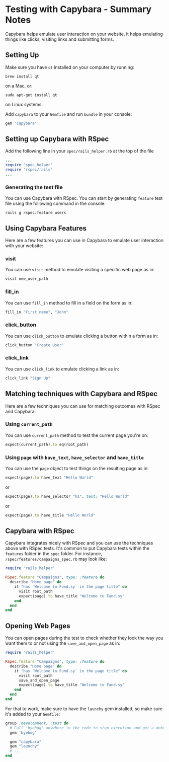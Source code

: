 # Testing with Capybara - Summary Notes
Capybara helps emulate user interaction on your website, it helps emulating things like clicks, visiting links and submitting forms.
## Setting Up
Make sure you have `qt` installed on your computer by running:
```shell
brew install qt
```
on a Mac, or:
```shell
sudo apt-get install qt
```
on Linux systems.

Add `capybara` to your `Gemfile` and run `bundle` in your console:
```ruby
gem 'capybara'
```

## Setting up Capybara with RSpec
Add the following line in your `spec/rails_helper.rb` at the top of the file
```ruby
...
require 'spec_helper'
require 'rspec/rails'
...
```
### Generating the test file
You can use Capybara with RSpec. You can start by generating `feature` test file using the following command in the console:
```shell
rails g rspec:feature users
```
## Using Capybara Features
Here are a few features you can use in Capybara to emulate user interaction with your website:
### visit
You can use `visit` method to emulate visiting a specific web page as in:
```ruby
visit new_user_path
```
### fill_in
You can use `fill_in` method to fill in a field on the form as in:
```ruby
fill_in "First name", "John"
```
### click_button
You can use `click_button` to emulate clicking a button within a form as in:
```ruby
click_button "Create User"
```
### click_link
You can use `click_link` to emulate clicking a link as in:
```ruby
click_link "Sign Up"
```
## Matching techniques with Capybara and RSpec
Here are a few techniques you can use for matching outcomes with RSpec and Capybara:
### Using `current_path`
You can use `current_path` method to test the current page you're on:
```ruby
expect(current_path).to eq(root_path)
```
### Using `page` with `have_text`, `have_selector` and `have_title`
You can use the `page` object to test things on the resulting page as in:
```ruby
expect(page).to have_text "Hello World"
```
or
```ruby
expect(page).to have_selector "h1", text: "Hello World"
```
or
```ruby
expect(page).to have_title "Hello World"
```

## Capybara with RSpec
Capybara integrates nicely with RSpec and you can use the techniques above with RSpec tests. It's common to put Capybara tests within the `features` folder in the `spec` folder. For instance, `/spec/features/campaigns_spec.rb` may look like:
```ruby
require 'rails_helper'

RSpec.feature "Campaigns", type: :feature do
  describe "Home page" do
    it "has `Welcome to Fund.sy` in the page title" do
      visit root_path
      expect(page).to have_title "Welcome to Fund.sy"
    end
  end
end
```

## Opening Web Pages
You can open pages during the test to check whether they look the way you want them to or not using the `save_and_open_page` as in:
```ruby
require 'rails_helper'

RSpec.feature "Campaigns", type: :feature do
  describe "Home page" do
    it "has `Welcome to Fund.sy` in the page title" do
      visit root_path
      save_and_open_page
      expect(page).to have_title "Welcome to Fund.sy"
    end
  end
end
```
For that to work, make sure to have the `launchy` gem installed, so make sure it's added to your `Gemfile`:
```ruby
group :development, :test do
  # Call 'byebug' anywhere in the code to stop execution and get a debugger console
  gem 'byebug'

  gem "capybara"
  gem "launchy"
  # ...
end
```
